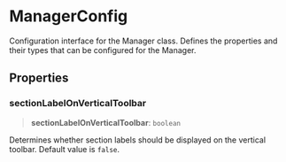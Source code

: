 # ManagerConfig

Configuration interface for the Manager class. Defines the properties and their types that can be configured for the Manager.

## Properties

### sectionLabelOnVerticalToolbar

> **sectionLabelOnVerticalToolbar**: `boolean`

Determines whether section labels should be displayed on the vertical toolbar.
Default value is `false`.
